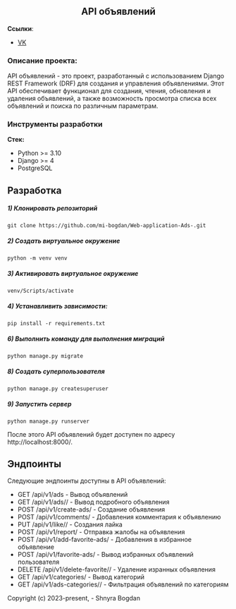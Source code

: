 <h2 align="center">API объявлений</h2>


**Ссылки**:
- [VK](https://vk.com/id404101172)


### Описание проекта:
API объявлений - это проект, разработанный с использованием Django REST Framework (DRF) для создания и управления объявлениями. Этот API обеспечивает функционал для создания, чтения, обновления и удаления объявлений, а также возможность просмотра списка всех объявлений и поиска по различным параметрам.

### Инструменты разработки

**Стек:**
- Python >= 3.10
- Django >= 4
- PostgreSQL

## Разработка

##### 1) Клонировать репозиторий

    git clone https://github.com/mi-bogdan/Web-application-Ads-.git

##### 2) Создать виртуальное окружение

    python -m venv venv
    
##### 3) Активировать виртуальное окружение

    venv/Scripts/activate       

##### 4) Устанавливить зависимости:

    pip install -r requirements.txt

##### 6) Выполнить команду для выполнения миграций

    python manage.py migrate
    
##### 8) Создать суперпользователя

    python manage.py createsuperuser
    
##### 9) Запустить сервер

    python manage.py runserver

После этого API объявлений будет доступен по адресу http://localhost:8000/.

## Эндпоинты

Следующие эндпоинты доступны в API объявлений:

- GET /api/v1/ads - Вывод объявлений 
- GET /api/v1/ads/<pk>/ - Вывод подробного объявления
- POST /api/v1/create-ads/ - Создание объявления
- POST /api/v1/comments/ - Добавления комментария к объявлению 
- PUT /api/v1/like/<pk>/ - Создания лайка 
- POST /api/v1/report/ - Отправка жалобы на объявления
- POST /api/v1/add-favorite-ads/ - Добавления в избранное объявление
- POST /api/v1/favorite-ads/ - Вывод избранных объявлений пользователя 
- DELETE /api/v1/delete-favorite/<pk>/ - Удаление изранных объявления
- GET /api/v1/categories/ - Вывод категорий 
- GET /api/v1/ads-categories/<pk>/ - Фильтрация объявлений по категориям


Copyright (c) 2023-present, - Shnyra Bogdan
